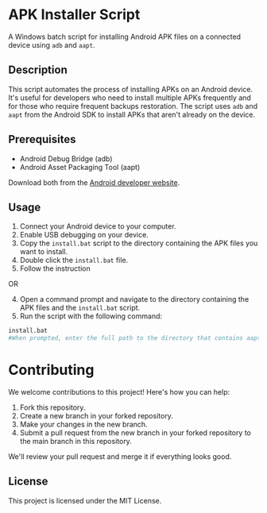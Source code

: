 # APK Installer Script

A Windows batch script for installing Android APK files on a connected device using `adb` and `aapt`.

## Description

This script automates the process of installing APKs on an Android device. It's useful for developers who need to install multiple APKs frequently and for those who require frequent backups restoration. The script uses `adb` and `aapt` from the Android SDK to install APKs that aren't already on the device.

## Prerequisites

- Android Debug Bridge (adb)
- Android Asset Packaging Tool (aapt)

Download both from the [Android developer website](https://developer.android.com/studio).

## Usage

1. Connect your Android device to your computer.
2. Enable USB debugging on your device.
3. Copy the `install.bat` script to the directory containing the APK files you want to install.
4. Double click the `install.bat` file.
5. Follow the instruction

OR

4. Open a command prompt and navigate to the directory containing the APK files and the `install.bat` script.
5. Run the script with the following command:

```sh
install.bat
#When prompted, enter the full path to the directory that contains aapt.exe.
```


# Contributing

We welcome contributions to this project! Here's how you can help:

1. Fork this repository.
2. Create a new branch in your forked repository.
3. Make your changes in the new branch.
4. Submit a pull request from the new branch in your forked repository to the main branch in this repository.

We'll review your pull request and merge it if everything looks good.


## License

This project is licensed under the MIT License.
